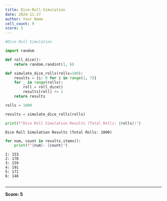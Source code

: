 ```yaml
---
title: Dice-Roll-Simulation
date: 2024-11-27
author: Your Name
cell_count: 9
score: 5
---
```


```python
#Dice Roll Simulation
```


```python
import random
```


```python
def roll_dice():
    return random.randint(1, 6)
```


```python
def simulate_dice_rolls(rolls=100):
    results = {i: 0 for i in range(1, 7)}
    for _ in range(rolls):
        roll = roll_dice()
        results[roll] += 1
    return results
```


```python
rolls = 1000
```


```python
results = simulate_dice_rolls(rolls)
```


```python
print(f"Dice Roll Simulation Results (Total Rolls: {rolls})")
```

    Dice Roll Simulation Results (Total Rolls: 1000)



```python
for num, count in results.items():
    print(f"{num}: {count}")

```

    1: 153
    2: 178
    3: 159
    4: 191
    5: 171
    6: 148



```python

```


---
**Score: 5**
